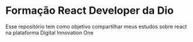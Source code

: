 # Formação React Developer da Dio

Esse repositório tem como objetivo compartilhar meus estudos sobre react na plataforma Digital Innovation One 
